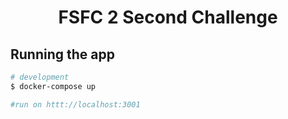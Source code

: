 <h1 align="center">FSFC 2 Second Challenge</h1>

## Running the app

```bash
# development
$ docker-compose up

#run on httt://localhost:3001
```
